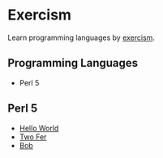 # Exercism

Learn programming languages by [exercism](https://exercism.io/).

## Programming Languages

- Perl 5

## Perl 5

- [Hello World](./perl5/hello-world/)
- [Two Fer](./perl5/two-fer/)
- [Bob](./perl5/bob/)

